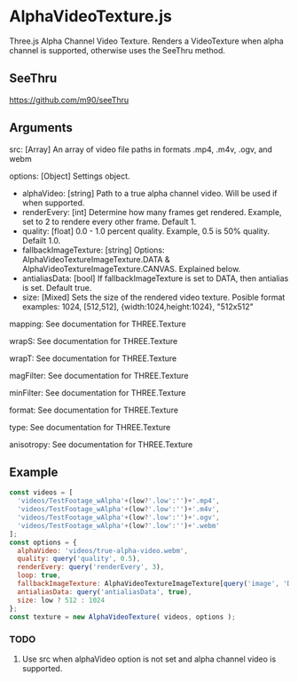 # AlphaVideoTexture.js
Three.js Alpha Channel Video Texture. Renders a VideoTexture when alpha channel is supported, otherwise uses the SeeThru method.

## SeeThru
https://github.com/m90/seeThru

## Arguments
src: [Array] An array of video file paths in formats .mp4, .m4v, .ogv, and webm

options: [Object] Settings object.
  - alphaVideo: [string] Path to a true alpha channel video. Will be used if when supported.
  - renderEvery: [int] Determine how many frames get rendered. Example, set to 2 to rendere every other frame. Default 1.
  - quality: [float] 0.0 - 1.0 percent quality. Example, 0.5 is 50% quality. Defailt 1.0.
  - fallbackImageTexture: [string] Options: AlphaVideoTextureImageTexture.DATA & AlphaVideoTextureImageTexture.CANVAS. Explained below.
  - antialiasData: [bool] If fallbackImageTexture is set to DATA, then antialias is set. Default true.
  - size: [Mixed] Sets the size of the rendered video texture. Posible format examples: 1024, [512,512], {width:1024,height:1024}, "512x512"
  
mapping: See documentation for THREE.Texture

wrapS: See documentation for THREE.Texture

wrapT: See documentation for THREE.Texture

magFilter: See documentation for THREE.Texture

minFilter: See documentation for THREE.Texture

format: See documentation for THREE.Texture

type: See documentation for THREE.Texture

anisotropy: See documentation for THREE.Texture

## Example
```javascript
const videos = [
  'videos/TestFootage_wAlpha'+(low?'.low':'')+'.mp4',
  'videos/TestFootage_wAlpha'+(low?'.low':'')+'.m4v',
  'videos/TestFootage_wAlpha'+(low?'.low':'')+'.ogv',
  'videos/TestFootage_wAlpha'+(low?'.low':'')+'.webm'
];
const options = {
  alphaVideo: 'videos/true-alpha-video.webm',
  quality: query('quality', 0.5),
  renderEvery: query('renderEvery', 3),
  loop: true,
  fallbackImageTexture: AlphaVideoTextureImageTexture[query('image', 'DATA')],
  antialiasData: query('antialiasData', true),
  size: low ? 512 : 1024
};
const texture = new AlphaVideoTexture( videos, options );
```

### TODO
1. Use src when alphaVideo option is not set and alpha channel video is supported.

